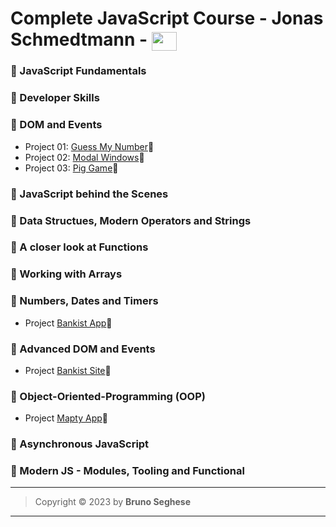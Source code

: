 # Complete JavaScript Course - Jonas Schmedtmann - <img align="center" height="30" width="40" src="https://cdn.jsdelivr.net/gh/devicons/devicon/icons/javascript/javascript-original.svg" />

### 🔶 JavaScript Fundamentals

### 🔶 Developer Skills

### 🔶 DOM and Events

- Project 01: [Guess My Number](https://js-guessnumber.netlify.app/)🔗
- Project 02: [Modal Windows](https://js-showmodal.netlify.app/)🔗
- Project 03: [Pig Game](https://js-pigame.netlify.app/)🔗

### 🔶 JavaScript behind the Scenes

### 🔶 Data Structues, Modern Operators and Strings

### 🔶 A closer look at Functions

### 🔶 Working with Arrays

### 🔶 Numbers, Dates and Timers

- Project [Bankist App](https://js-bankist-arrays.netlify.app/)🔗

### 🔶 Advanced DOM and Events

- Project [Bankist Site](https://js-bankist-dom.netlify.app/)🔗

### 🔶 Object-Oriented-Programming (OOP)

- Project [Mapty App](https://js-mapty-oop.netlify.app/)🔗

### 🔶 Asynchronous JavaScript

### 🔶 Modern JS - Modules, Tooling and Functional

---

> Copyright &copy; 2023 by **Bruno Seghese**

---
